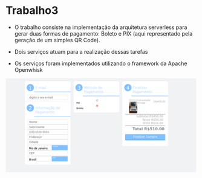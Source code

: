 # Trabalho3


 - O trabalho consiste na implementação da arquitetura serverless para gerar duas formas de pagamento: Boleto e PIX (aqui representado pela geração de um simples QR Code).
 
 - Dois serviços atuam para a realização dessas tarefas
 
 - Os serviços foram implementados utilizando o framework da Apache Openwhisk

![alt text](https://raw.githubusercontent.com/fpgdesa/Trabalho3/main/pagina.png)


